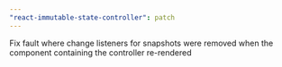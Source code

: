 ```yaml
---
"react-immutable-state-controller": patch
---
```


Fix fault where change listeners for snapshots were removed when the component containing the controller re-rendered
